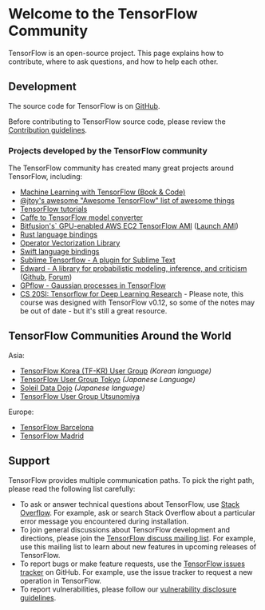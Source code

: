 # Welcome to the TensorFlow Community

TensorFlow is an open-source project.  This page explains how to contribute,
where to ask questions, and how to help each other.


## Development

The source code for TensorFlow is on
[GitHub](https://github.com/tensorflow/tensorflow).

Before contributing to TensorFlow source code, please review the
[Contribution guidelines](https://github.com/tensorflow/tensorflow/blob/master/CONTRIBUTING.md).

### Projects developed by the TensorFlow community

The TensorFlow community has created many great projects around TensorFlow, including:

* [Machine Learning with TensorFlow (Book & Code)](http://tensorflowbook.com)
* [@jtoy's awesome "Awesome TensorFlow" list of awesome things](https://github.com/jtoy/awesome-tensorflow)
* [TensorFlow tutorials](https://github.com/pkmital/tensorflow_tutorials)
* [Caffe to TensorFlow model converter](https://github.com/ethereon/caffe-tensorflow)
* [Bitfusion's` GPU-enabled AWS EC2 TensorFlow AMI](https://github.com/bitfusionio/amis/tree/master/awsmrkt-bfboost-ubuntu14-cuda75-tensorflow) ([Launch AMI](https://aws.amazon.com/marketplace/pp/B01EYKBEQ0))
* [Rust language bindings](https://github.com/google/tensorflow-rust)
* [Operator Vectorization Library](https://github.com/opveclib/opveclib)
* [Swift language bindings](https://github.com/PerfectlySoft/Perfect-TensorFlow)
* [Sublime Tensorflow - A plugin for Sublime Text](https://github.com/baptisteArnaud/Sublime-Tensorflow)
* [Edward - A library for probabilistic modeling, inference, and criticism](http://edwardlib.org) ([Github](https://github.com/blei-lab/edward), [Forum](https://discourse.edwardlib.org))
* [GPflow - Gaussian processes in TensorFlow](https://github.com/GPflow/GPflow)
* [CS 20SI: Tensorflow for Deep Learning Research](https://web.stanford.edu/class/cs20si/) - Please note, this course was designed with TensorFlow v0.12, so some of the notes may be out of date - but it's still a great resource.

## TensorFlow Communities Around the World

Asia:

* [TensorFlow Korea (TF-KR) User Group](https://www.facebook.com/groups/TensorFlowKR/) _(Korean language)_
* [TensorFlow User Group Tokyo](https://tfug-tokyo.connpass.com/) _(Japanese Language)_
* [Soleil Data Dojo](https://soleildatadojo.connpass.com/) _(Japanese language)_
* [TensorFlow User Group Utsunomiya](https://tfug-utsunomiya.connpass.com/)


Europe:

* [TensorFlow Barcelona](https://www.meetup.com/Barcelona-Machine-Learning-Meetup/)
* [TensorFlow Madrid](https://www.meetup.com/TensorFlow-Madrid/)



## Support

TensorFlow provides multiple communication paths.  To pick the right path,
please read the following list carefully:

  * To ask or answer technical questions about TensorFlow, use
    [Stack Overflow](https://stackoverflow.com/questions/tagged/tensorflow).
    For example, ask or search Stack Overflow about a particular error message
    you encountered during installation.
  * To join general discussions about TensorFlow development and directions,
    please join the
    [TensorFlow discuss mailing list](https://groups.google.com/a/tensorflow.org/d/forum/discuss).
    For example, use this mailing list to learn about new features in
    upcoming releases of TensorFlow.
  * To report bugs or make feature requests, use the
    [TensorFlow issues tracker](https://github.com/tensorflow/tensorflow/issues)
    on GitHub.  For example, use the issue tracker to request a
    new operation in TensorFlow.
  * To report vulnerabilities, please follow our
    [vulnerability disclosure guidelines](https://github.com/tensorflow/tensorflow/blob/master/SECURITY.md).

